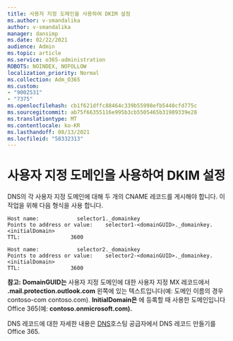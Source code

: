 ```yaml
---
title: 사용자 지정 도메인을 사용하여 DKIM 설정
ms.author: v-smandalika
author: v-smandalika
manager: dansimp
ms.date: 02/22/2021
audience: Admin
ms.topic: article
ms.service: o365-administration
ROBOTS: NOINDEX, NOFOLLOW
localization_priority: Normal
ms.collection: Adm_O365
ms.custom:
- "9002531"
- "7375"
ms.openlocfilehash: cb1f621dffc88464c339b55998efb5440cfd775c
ms.sourcegitcommit: ab75f66355116e995b3cb5505465b31989339e28
ms.translationtype: MT
ms.contentlocale: ko-KR
ms.lasthandoff: 08/13/2021
ms.locfileid: "58332313"
---
```

# <a name="set-up-dkim-with-custom-domains"></a>사용자 지정 도메인을 사용하여 DKIM 설정

DNS의 각 사용자 지정 도메인에 대해 두 개의 CNAME 레코드를 게시해야 합니다. 이 작업을 위해 다음 형식을 사용 합니다.

```console
Host name:            selector1._domainkey
Points to address or value:    selector1-<domainGUID>._domainkey.<initialDomain>
TTL:                3600

Host name:            selector2._domainkey
Points to address or value:    selector2-<domainGUID>._domainkey.<initialDomain>
TTL:                3600
```
**참고:** **DomainGUID는** 사용자 지정 도메인에 대한 사용자 지정 MX 레코드에서 **.mail.protection.outlook.com** 왼쪽에 있는 텍스트입니다(예: 도메인 이름의 경우 contoso-com contoso.com).  **InitialDomain은** 에 등록할 때 사용한 도메인입니다Office 365(예: **contoso.onmicrosoft.com).**

DNS 레코드에 대한 자세한 내용은 [DNS](https://docs.microsoft.com/microsoft-365/admin/get-help-with-domains/create-dns-records-at-any-dns-hosting-provider)호스팅 공급자에서 DNS 레코드 만들기를 Office 365.